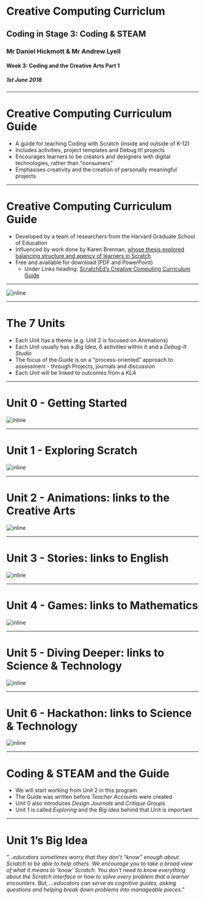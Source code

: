 # Creative Computing Curriclum

## Coding in Stage 3: Coding & STEAM

### Mr Daniel Hickmott & Mr Andrew Lyell

#### Week 3: Coding and the Creative Arts Part 1

##### 1st June 2018

---

# Creative Computing Curriculum Guide

- A guide for teaching Coding with Scratch (inside and outside of K-12)
- Includes activities, project templates and Debug It! projects
- Encourages learners to be creators and designers with digital technologies, rather than "consumers"
- Emphasises creativity and the creation of personally meaningful projects

---

# Creative Computing Curriculum Guide

- Developed by a team of researchers from the Harvard Graduate School of Education
- Influenced by work done by Karen Brennan, [whose thesis explored balancing structure and agency of learners in Scratch](https://scholar.harvard.edu/kbrennan/publications/best-both-worlds-issues-structure-and-agency-computational-creation-and-out)
- Free and available for download (PDF and PowerPoint)    
    - Under Links heading: [ScratchEd’s Creative Computing Curriculum Guide](http://scratched.gse.harvard.edu/guide/)

---

![inline](images/principles.png)

---

# The 7 Units

- Each Unit has a theme (e.g. Unit 2 is focused on Animations)
- Each Unit usually has a *Big Idea*, 6 activities within it and a *Debug-It Studio*
- The focus of the Guide is on a "process-oriented" approach to assessment - through Projects, journals and discussion
- Each *Unit* will be linked to outcomes from a *KLA*

--- 

# Unit 0 - Getting Started

![inline](images/unit_0.png)

---

# Unit 1 - Exploring Scratch

![inline](images/unit_1.png)

---

# Unit 2 - Animations: links to the Creative Arts

![inline](images/unit_2.png)

---

# Unit 3 - Stories: links to English

![inline](images/unit_3.png)

---

# Unit 4 - Games: links to Mathematics

![inline](images/unit_4.png)

--- 

# Unit 5 - Diving Deeper: links to Science & Technology

![inline](images/unit_5.png)

---

# Unit 6 - Hackathon: links to Science & Technology

![inline](images/unit_6.png)

---

# Coding & STEAM and the Guide

- We will start working from Unit 2 in this program
- The Guide was written before *Teacher Accounts* were created 
- Unit 0 also introduces *Design Journals* and *Critique Groups*
- Unit 1 is called *Exploring* and the *Big Idea* behind that Unit is important

---

# Unit 1’s Big Idea

*"...educators sometimes worry that they don’t “know” enough about Scratch to be able to help others. We encourage you to take a broad view of what it means to 'know' Scratch. You don’t need to know everything about the Scratch interface or how to solve every problem that a learner encounters. But, ...educators can serve as cognitive guides, asking questions and helping break down problems into manageable pieces."*
